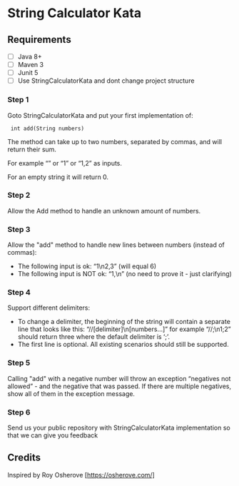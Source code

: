 # String Calculator Kata



## Requirements
- [ ] Java 8+
- [ ] Maven 3
- [ ] Junit 5
- [ ] Use StringCalculatorKata and dont change project structure

### Step 1
Goto StringCalculatorKata and put your first implementation of:

```
 int add(String numbers)
```
The method can take up to two numbers, separated by commas, and will return their sum.

For example “” or “1” or “1,2” as inputs.

For an empty string it will return 0.

### Step 2

Allow the Add method to handle an unknown amount of numbers.

### Step 3

Allow the "add" method to handle new lines between numbers (instead of commas):

- The following input is ok: “1\n2,3” (will equal 6)
- The following input is NOT ok: “1,\n” (no need to prove it - just clarifying)

### Step 4
Support different delimiters:

- To change a delimiter, the beginning of the string will contain a separate line that looks like this: “//[delimiter]\n[numbers…]” for example “//;\n1;2” should return three where the default delimiter is ‘;’.
- The first line is optional. All existing scenarios should still be supported.

### Step 5
Calling "add" with a negative number will throw an exception “negatives not allowed” - and the negative that was passed.
If there are multiple negatives, show all of them in the exception message.

### Step 6
Send us your public repository with StringCalculatorKata implementation so that we can give you feedback

## Credits
Inspired by Roy Osherove [https://osherove.com/]